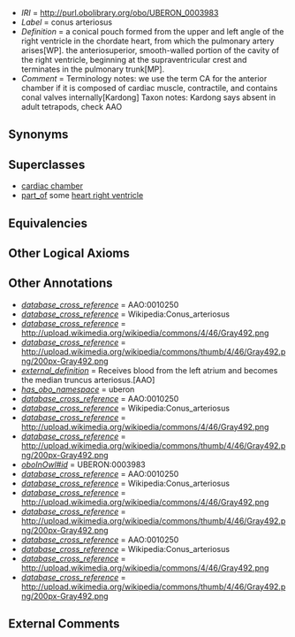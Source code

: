  * *IRI* = http://purl.obolibrary.org/obo/UBERON_0003983
 * *Label* = conus arteriosus
 * *Definition* = a conical pouch formed from the upper and left angle of the right ventricle in the chordate heart, from which the pulmonary artery arises[WP]. the anteriosuperior, smooth-walled portion of the cavity of the right ventricle, beginning at the supraventricular crest and terminates in the pulmonary trunk[MP].
 * *Comment* = Terminology notes: we use the term CA for the anterior chamber if it is composed of cardiac muscle, contractile, and contains conal valves internally[Kardong] Taxon notes: Kardong says absent in adult tetrapods, check AAO

## Synonyms


## Superclasses

 * [cardiac chamber](../../UBERON/51/UBERON_0004151.md)
 * [part_of](../../BFO/50/BFO_0000050.md) some [heart right ventricle](../../UBERON/80/UBERON_0002080.md)

## Equivalencies


## Other Logical Axioms


## Other Annotations

 * *[database_cross_reference](../../ef/oboInOwl#hasDbXref.md)* = AAO:0010250
 * *[database_cross_reference](../../ef/oboInOwl#hasDbXref.md)* = Wikipedia:Conus_arteriosus
 * *[database_cross_reference](../../ef/oboInOwl#hasDbXref.md)* = http://upload.wikimedia.org/wikipedia/commons/4/46/Gray492.png
 * *[database_cross_reference](../../ef/oboInOwl#hasDbXref.md)* = http://upload.wikimedia.org/wikipedia/commons/thumb/4/46/Gray492.png/200px-Gray492.png
 * *[external_definition](../../UBPROP/01/UBPROP_0000001.md)* = Receives blood from the left atrium and becomes the median truncus arteriosus.[AAO]
 * *[has_obo_namespace](../../ce/oboInOwl#hasOBONamespace.md)* = uberon
 * *[database_cross_reference](../../ef/oboInOwl#hasDbXref.md)* = AAO:0010250
 * *[database_cross_reference](../../ef/oboInOwl#hasDbXref.md)* = Wikipedia:Conus_arteriosus
 * *[database_cross_reference](../../ef/oboInOwl#hasDbXref.md)* = http://upload.wikimedia.org/wikipedia/commons/4/46/Gray492.png
 * *[database_cross_reference](../../ef/oboInOwl#hasDbXref.md)* = http://upload.wikimedia.org/wikipedia/commons/thumb/4/46/Gray492.png/200px-Gray492.png
 * *[oboInOwl#id](../../id/oboInOwl#id.md)* = UBERON:0003983
 * *[database_cross_reference](../../ef/oboInOwl#hasDbXref.md)* = AAO:0010250
 * *[database_cross_reference](../../ef/oboInOwl#hasDbXref.md)* = Wikipedia:Conus_arteriosus
 * *[database_cross_reference](../../ef/oboInOwl#hasDbXref.md)* = http://upload.wikimedia.org/wikipedia/commons/4/46/Gray492.png
 * *[database_cross_reference](../../ef/oboInOwl#hasDbXref.md)* = http://upload.wikimedia.org/wikipedia/commons/thumb/4/46/Gray492.png/200px-Gray492.png
 * *[database_cross_reference](../../ef/oboInOwl#hasDbXref.md)* = AAO:0010250
 * *[database_cross_reference](../../ef/oboInOwl#hasDbXref.md)* = Wikipedia:Conus_arteriosus
 * *[database_cross_reference](../../ef/oboInOwl#hasDbXref.md)* = http://upload.wikimedia.org/wikipedia/commons/4/46/Gray492.png
 * *[database_cross_reference](../../ef/oboInOwl#hasDbXref.md)* = http://upload.wikimedia.org/wikipedia/commons/thumb/4/46/Gray492.png/200px-Gray492.png

## External Comments

